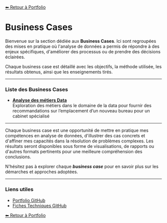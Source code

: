 [⬅ Retour à Portfolio](../../../README.md)

# Business Cases

Bienvenue sur la section dédiée aux **Business Cases**. Ici sont regroupées des mises en pratique où l'analyse de données a permis de répondre à des enjeux spécifiques, d'améliorer des processus ou de prendre des décisions éclairées.

Chaque business case est détaillé avec les objectifs, la méthode utilisée, les résultats obtenus, ainsi que les enseignements tirés. 

---

### Liste des Business Cases

- **[Analyse des métiers Data](./Business-Case-Salaire-Metiers-Data.md)**  
Exploration des métiers dans le domaine de la data pour fournir des recommandations sur l’emplacement d’un nouveau bureau pour un cabinet spécialisé
     
---

Chaque business case est une opportunité de mettre en pratique mes compétences en analyse de données, d'illustrer des cas concrets et d'affiner mes capacités dans la résolution de problèmes complexes. Les résultats seront disponibles sous forme de visualisations, de rapports ou d'autres formats pertinents pour une meilleure compréhension des conclusions.

N'hésitez pas à explorer chaque ***business case*** pour en savoir plus sur les démarches et approches adoptées.

---

### Liens utiles

- [Portfolio GitHub](https://github.com/jpvt-data/Portfolio)
- [Fiches Techniques GitHub](https://github.com/jpvt-data/Outils-Tech)

[⬅ Retour à Portfolio](../../../README.md)
